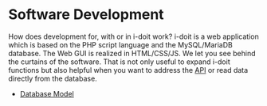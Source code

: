 # Software Development

How does development for, with or in i-doit work? i-doit is a web application which is based on the PHP script language and the MySQL/MariaDB database. The Web GUI is realized in HTML/CSS/JS. We let you see behind the curtains of the software. That is not only useful to expand i-doit functions but also helpful when you want to address the [API](../i-doit-add-ons/api/index.md) or read data directly from the database.

*   [Database Model](./database-model/index.md)
